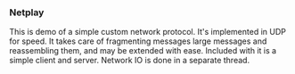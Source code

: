 ### Netplay

This is demo of a simple custom network protocol. It's implemented in UDP for
speed. It takes care of fragmenting messages large messages and reassembling
them, and may be extended with ease. Included with it is a simple client and
server. Network IO is done in a separate thread.